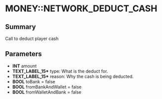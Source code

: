 # MONEY::NETWORK_DEDUCT_CASH

## Summary
Call to deduct player cash

## Parameters
* **INT** amount
* **TEXT_LABEL_15\*** type: What is the deduct for.
* **TEXT_LABEL_15\*** reason: Why the cash is being deducted.
* **BOOL** toBank = false
* **BOOL** fromBankAndWallet = false
* **BOOL** fromWalletAndBank = false